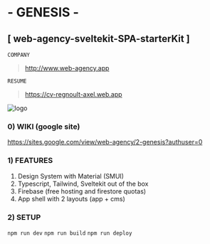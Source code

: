 # - GENESIS -

## [ web-agency-sveltekit-SPA-starterKit ]

`COMPANY`

> <http://www.web-agency.app>

`RESUME`

> <https://cv-regnoult-axel.web.app>

![logo](https://github.com/regnou/wa1-cosmos/blob/main/z-doc/z-img/genesis.webp)

### 0) WIKI (google site)

<https://sites.google.com/view/web-agency/2-genesis?authuser=0>

### 1) FEATURES

1. Design System with Material (SMUI)
2. Typescript, Tailwind, Sveltekit out of the box
3. Firebase (free hosting and firestore quotas)
4. App shell with 2 layouts (app + cms)

### 2) SETUP

`npm run dev`
`npm run build`
`npm run deploy`
